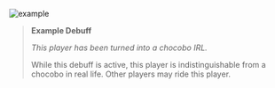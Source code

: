 ![example]

> **Example Debuff**
>
> *This player has been turned into a chocobo IRL.*
>
> While this debuff is active, this player is indistinguishable from a chocobo
> in real life. Other players may ride this player.

[example]: /aai/shishio/debuffs/example.png#debuff
